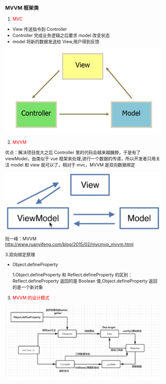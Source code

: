 <!--
 * @Author: your name
 * @Date: 2020-03-16 11:10:41
 * @LastEditTime: 2020-04-29 16:27:22
 * @LastEditors: Please set LastEditors
 * @Description: In User Settings Edit
 * @FilePath: /webNotes/web/mvvm/index.md
 -->

### MVVM 框架类

1.  <font color=red>MVC</font>

- View 传送指令到 Controller
- Controller 完成业务逻辑之后要求 model 改变状态
- model 将新的数据发送给 View,用户得到反馈

![avatar](./img/MVC.png)

2. <font color=red>MVVM</font>

优点：解决项目庞大之后 Controller 里的代码会越来越臃肿，于是有了 viewModel，由类似于 vue 框架来处理,进行一个数据的传递，所以开发者只用关注 model 和 view 就可以了，相对于 mvc，MVVM 是双向数据绑定

![avatar](./img/MVVM.png)

阮一峰：MVVM http://www.ruanyifeng.com/blog/2015/02/mvcmvp_mvvm.html

3.双向绑定原理

- Object.defineProperty

  1.Object.defineProperty 和 Reflect.defineProperty 的区别：Reflect.defineProperty 返回的是 Boolean 值,Object.defineProperty 返回的是一个新对象

3. <font color=red>MVVM 的设计模式</font>

![avatar](./img/observer.png)
